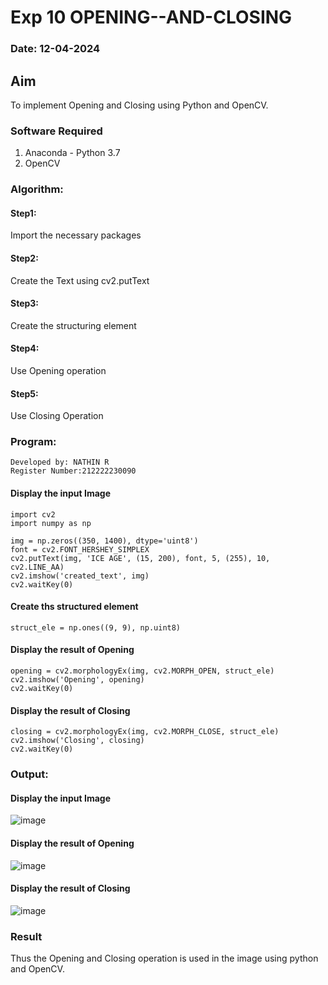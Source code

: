 # Exp 10 OPENING--AND-CLOSING
### Date: 12-04-2024
## Aim
To implement Opening and Closing using Python and OpenCV.

### Software Required
1. Anaconda - Python 3.7
2. OpenCV
### Algorithm:
#### Step1:
Import the necessary packages
#### Step2:
Create the Text using cv2.putText
#### Step3:
Create the structuring element
#### Step4:
Use Opening operation
#### Step5:
Use Closing Operation

### Program:
```
Developed by: NATHIN R
Register Number:212222230090
```
#### Display the input Image
```
import cv2
import numpy as np

img = np.zeros((350, 1400), dtype='uint8')
font = cv2.FONT_HERSHEY_SIMPLEX
cv2.putText(img, 'ICE AGE', (15, 200), font, 5, (255), 10, cv2.LINE_AA)
cv2.imshow('created_text', img)
cv2.waitKey(0)
```
#### Create ths structured element
```
struct_ele = np.ones((9, 9), np.uint8)
```
#### Display the result of Opening
```
opening = cv2.morphologyEx(img, cv2.MORPH_OPEN, struct_ele)
cv2.imshow('Opening', opening)
cv2.waitKey(0)
```
#### Display the result of Closing
```
closing = cv2.morphologyEx(img, cv2.MORPH_CLOSE, struct_ele)
cv2.imshow('Closing', closing)
cv2.waitKey(0)
```
### Output:

#### Display the input Image
![image](https://github.com/JoyceBeulah/OPENING--AND-CLOSING/assets/118343698/339eb79a-faa6-4905-956f-d7c71958c9f5)


#### Display the result of Opening
![image](https://github.com/JoyceBeulah/OPENING--AND-CLOSING/assets/118343698/c1d73204-2c9b-4aa2-b4a6-4e12bf820f1a)


#### Display the result of Closing
![image](https://github.com/JoyceBeulah/OPENING--AND-CLOSING/assets/118343698/c8b4e370-e437-4566-832d-b717aff204df)


### Result
Thus the Opening and Closing operation is used in the image using python and OpenCV.
